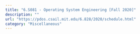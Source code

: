 ```yaml
---
title: "6.S081 - Operating System Engineering [Fall 2020]"
description: ""
url: "https://pdos.csail.mit.edu/6.828/2020/schedule.html"
category: "Miscellaneous"
---
```


